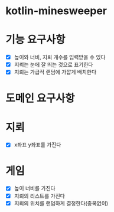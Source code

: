 # kotlin-minesweeper

# 기능 요구사항
- [x] 높이와 너비, 지뢰 개수를 입력받을 수 있다
- [x] 지뢰는 눈에 잘 띄는 것으로 표기한다
- [x] 지뢰는 가급적 랜덤에 가깝게 배치한다

# 도메인 요구사항

# 지뢰
- [x] x좌표 y좌표를 가진다

# 게임
- [x] 높이 너비를 가진다
- [x] 지뢰의 리스트를 가진다
- [x] 지뢰의 위치를 랜덤하게 결정한다(중복없이)